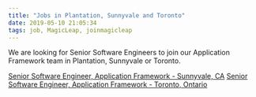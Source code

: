 ```yaml
---
title: "Jobs in Plantation, Sunnyvale and Toronto"
date: 2019-05-10 21:05:34
tags: job, MagicLeap, joinmagicleap
---
```


We are looking for Senior Software Engineers to join our Application Framework team in Plantation, Sunnyvale or Toronto.

[Senior Software Engineer, Application Framework - Sunnyvale, CA](https://boards.greenhouse.io/magicleapinc/jobs/1645342)
[Senior Software Engineer, Application Framework - Toronto, Ontario](https://boards.greenhouse.io/magicleapinc/jobs/1667547)
